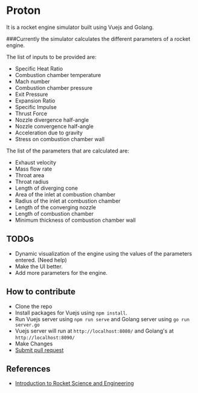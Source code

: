 # Proton
It is a rocket engine simulator built using Vuejs and Golang. 

###Currently the simulator calculates the different parameters of a rocket engine.

The list of inputs to be provided are:
* Specific Heat Ratio
* Combustion chamber temperature
* Mach number
* Combustion chamber pressure
* Exit Pressure
* Expansion Ratio
* Specific Impulse
* Thrust Force
* Nozzle divergence half-angle
* Nozzle convergence half-angle
* Acceleration due to gravity
* Stress on combustion chamber wall

The list of the parameters that are calculated are:
* Exhaust velocity
* Mass flow rate
* Throat area
* Throat radius
* Length of diverging cone
* Area of the inlet at combustion chamber
* Radius of the inlet at combustion chamber
* Length of the converging nozzle
* Length of combustion chamber
* Minimum thickness of combustion chamber wall

## TODOs
* Dynamic visualization of the engine using the values of the parameters entered. (Need help)
* Make the UI better.
* Add more parameters for the engine.

## How to contribute
* Clone the repo
* Install packages for Vuejs using `npm install`.
* Run Vuejs server using `npm run serve` and Golang server using `go run server.go`
* Vuejs server will run at `http://localhost:8080/` and Golang's at `http://localhost:8090/`
* Make Changes
* [Submit pull request](https://help.github.com/articles/creating-a-pull-request/)

## References
* [Introduction to Rocket Science and Engineering](https://www.amazon.com/Introduction-Rocket-Science-Engineering-Travis/dp/1420075284)
